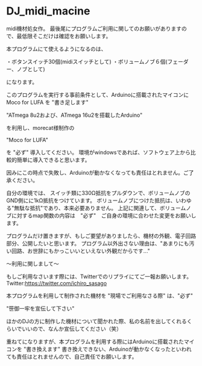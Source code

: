 # DJ_midi_macine
midi機材処女作。
最後尾にプログラムご利用に関してのお願いがありますので、最低限そこだけは確認をお願いします。

本プログラムにて使えるようになるのは、

・ボタンスイッチ30個(midiスイッチとして)
・ボリュームノブ６個(フェーダー、ノブとして)

になります。

このプログラムを実行する事前条件として、Arduinoに搭載されたマイコンにMoco for LUFA を "書き足します"

"ATmega 8u2および、ATmega 16u2を搭載したArduino"

を利用し、morecat様制作の 

"Moco for LUFA" 

を "必ず" 導入してください。
環境がwindowsであれば、ソフトウェア上から比較的簡単に導入できると思います。

因みにこの時点で失敗し、Arduinoが動かなくなっても責任はとれません。ご了承ください。


自分の環境では、
スイッチ類に330Ω抵抗をプルダウンで、ボリュームノブのGND側にに1kΩ抵抗をつけています。
ボリュームノブにつけた抵抗は、いわゆる"無駄な抵抗"であり、本来必要ありません。
上記に関連して、ボリュームノブに対するmap関数の内容は　"必ず"　ご自身の環境に合わせた変更をお願いします。

プログラムだけ置きますが、もしご要望がありましたら、機材の外観、電子回路部分、公開したいと思います。
プログラム以外出さない理由は、"あまりにも汚い回路、お世辞にもかっこいいといえない外観だからです..."

～利用に関しまして～

もしご利用なさいます際には、Twitterでのリプライにてご一報お願いします。
Twitter:https://twitter.com/ichiro_sasago

本プログラムを利用して制作された機材を "現場でご利用なさる際" は、"必ず"　

"笹御一牢を宣伝して下さい"　

ほかのDJの方に制作した機材について聞かれた際、私の名前を出してくれるくらいでいいので、なんか宣伝してください（笑）

重ねてになりますが、本プログラムを利用する際にはArduinoに搭載されたマイコンを "書き換えます" 
書き換えできない、Arduinoが動かなくなったといわれても責任はとれませんので、自己責任でお願いします。
